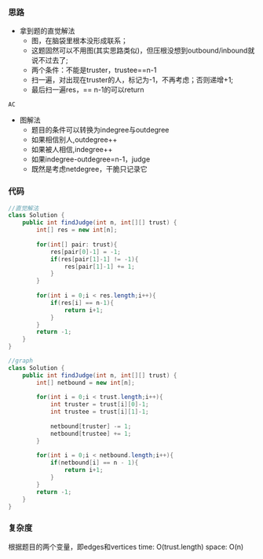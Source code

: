 ### 思路

- 拿到题的直觉解法
    - 图，在脑袋里根本没形成联系；
    - 这题固然可以不用图(其实思路类似)，但压根没想到outbound/inbound就说不过去了;
    - 两个条件：不能是truster，trustee==n-1
    - 扫一遍，对出现在truster的人，标记为-1，不再考虑；否则递增+1;
    - 最后扫一遍res，== n-1的可以return

`AC`

- 图解法
    - 题目的条件可以转换为indegree与outdegree
    - 如果相信别人,outdegree++
    - 如果被人相信,indegree++
    - 如果indegree-outdegree=n-1，judge
    - 既然是考虑netdegree，干脆只记录它


### 代码
```java
//直觉解法
class Solution {
    public int findJudge(int n, int[][] trust) {
        int[] res = new int[n];
        
        for(int[] pair: trust){
            res[pair[0]-1] = -1;
            if(res[pair[1]-1] != -1){
                res[pair[1]-1] += 1;
            }
        }
        
        for(int i = 0;i < res.length;i++){
            if(res[i] == n-1){
                return i+1;
            }
        }
        return -1;
    }
}

//graph
class Solution {
    public int findJudge(int n, int[][] trust) {
        int[] netbound = new int[n];
        
        for(int i = 0;i < trust.length;i++){
            int truster = trust[i][0]-1;
            int trustee = trust[i][1]-1;
            
            netbound[truster] -= 1;
            netbound[trustee] += 1;
        }
        
        for(int i = 0;i < netbound.length;i++){
            if(netbound[i] == n - 1){
                return i+1;
            }
        }
        return -1;
    }
}
```


### 复杂度

根据题目的两个变量，即edges和vertices
time: O(trust.length)
space: O(n)
